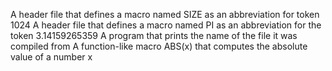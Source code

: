 A header file that defines a macro named SIZE as an abbreviation for token 1024 A header file that defines a macro named PI as an abbreviation for the token 3.14159265359 A program that prints the name of the file it was compiled from A function-like macro ABS(x) that computes the absolute value of a number x

